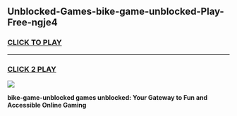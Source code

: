 
## Unblocked-Games-bike-game-unblocked-Play-Free-ngje4
<h3>
<a href="https://premium76.site?title=bike-game-unblocked&ref=15A">CLICK TO PLAY</a></h3>
<hr>

<h3>
<a href="https://premium76.site?title=bike-game-unblocked&ref=15A">CLICK 2 PLAY</a>
  
</h3>

<a href="https://premium76.site?title=bike-game-unblocked&ref=15A"><img src="https://clearcache.store/games.png"></a>


**bike-game-unblocked games unblocked: Your Gateway to Fun and Accessible Online Gaming**
